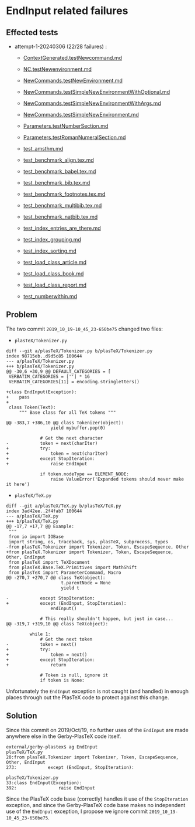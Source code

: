 # EndInput related failures

## Effected tests

- attempt-1-20240306 (22/28 failures) :
  - [ContextGenerated.testNewcommand.md](../attempt-1-20240306/ContextGenerated.testNewcommand.md)
  - [NC.testNewenvironment.md](../attempt-1-20240306/NC.testNewenvironment.md)
  - [NewCommands.testNewEnvironment.md](../attempt-1-20240306/NewCommands.testNewEnvironment.md)
  - [NewCommands.testSimpleNewEnvironmentWithOptional.md](../attempt-1-20240306/NewCommands.testSimpleNewEnvironmentWithOptional.md)
  - [NewCommands.testSimpleNewEnvironmentWithArgs.md](../attempt-1-20240306/NewCommands.testSimpleNewEnvironmentWithArgs.md)

  - [NewCommands.testSimpleNewEnvironment.md](../attempt-1-20240306/NewCommands.testSimpleNewEnvironment.md)
  - [Parameters.testNumberSection.md](../attempt-1-20240306/Parameters.testNumberSection.md)
  - [Parameters.testRomanNumeralSection.md](../attempt-1-20240306/Parameters.testRomanNumeralSection.md)
  - [test_amsthm.md](../attempt-1-20240306/test_amsthm.md)
  - [test_benchmark_align.tex.md](../attempt-1-20240306/test_benchmark_align.tex.md)

  - [test_benchmark_babel.tex.md](../attempt-1-20240306/test_benchmark_babel.tex.md)
  - [test_benchmark_bib.tex.md](../attempt-1-20240306/test_benchmark_bib.tex.md)
  - [test_benchmark_footnotes.tex.md](../attempt-1-20240306/test_benchmark_footnotes.tex.md)
  - [test_benchmark_multibib.tex.md](../attempt-1-20240306/test_benchmark_multibib.tex.md)
  - [test_benchmark_natbib.tex.md](../attempt-1-20240306/test_benchmark_natbib.tex.md)

  - [test_index_entries_are_there.md](../attempt-1-20240306/test_index_entries_are_there.md)
  - [test_index_grouping.md](../attempt-1-20240306/test_index_grouping.md)
  - [test_index_sorting.md](../attempt-1-20240306/test_index_sorting.md)
  - [test_load_class_article.md](../attempt-1-20240306/test_load_class_article.md)
  - [test_load_class_book.md](../attempt-1-20240306/test_load_class_book.md)

  - [test_load_class_report.md](../attempt-1-20240306/test_load_class_report.md)
  - [test_numberwithin.md](../attempt-1-20240306/test_numberwithin.md)


## Problem

The two commit `2019_10_19-10_45_23-650be75` changed two files:

- `plasTeX/Tokenizer.py`

```
diff --git a/plasTeX/Tokenizer.py b/plasTeX/Tokenizer.py
index 98715eb..d9d5c85 100644
--- a/plasTeX/Tokenizer.py
+++ b/plasTeX/Tokenizer.py
@@ -30,6 +30,9 @@ DEFAULT_CATEGORIES = [
 VERBATIM_CATEGORIES = [''] * 16
 VERBATIM_CATEGORIES[11] = encoding.stringletters()

+class EndInput(Exception):
+    pass
+
 class Token(Text):
     """ Base class for all TeX tokens """

@@ -383,7 +386,10 @@ class Tokenizer(object):
                 yield mybuffer.pop(0)

             # Get the next character
-            token = next(charIter)
+            try:
+                token = next(charIter)
+            except StopIteration:
+                raise EndInput

             if token.nodeType == ELEMENT_NODE:
                 raise ValueError('Expanded tokens should never make it here')
```

- `plasTeX/TeX.py`

```
diff --git a/plasTeX/TeX.py b/plasTeX/TeX.py
index 3ad42ee..2f4fab7 100644
--- a/plasTeX/TeX.py
+++ b/plasTeX/TeX.py
@@ -17,7 +17,7 @@ Example:
 """
 from io import IOBase
 import string, os, traceback, sys, plasTeX, subprocess, types
-from plasTeX.Tokenizer import Tokenizer, Token, EscapeSequence, Other
+from plasTeX.Tokenizer import Tokenizer, Token, EscapeSequence, Other, EndInput
 from plasTeX import TeXDocument
 from plasTeX.Base.TeX.Primitives import MathShift
 from plasTeX import ParameterCommand, Macro
@@ -270,7 +270,7 @@ class TeX(object):
                     t.parentNode = None
                     yield t

-            except StopIteration:
+            except (EndInput, StopIteration):
                 endInput()

             # This really shouldn't happen, but just in case...
@@ -319,7 +319,10 @@ class TeX(object):

         while 1:
             # Get the next token
-            token = next()
+            try:
+                token = next()
+            except StopIteration:
+                return

             # Token is null, ignore it
             if token is None:
```

Unfortunately the `EndInput` exception is not caught (and handled) in
enough places through out the PlasTeX code to protect against this change.

## Solution

Since this commit on 2019/Oct/19, no further uses of the `EndInput` are
made anywhere else in the Gerby-PlasTeX code itself.

```
external/gerby-plastex$ ag EndInput
plasTeX/TeX.py
20:from plasTeX.Tokenizer import Tokenizer, Token, EscapeSequence, Other, EndInput
273:            except (EndInput, StopIteration):

plasTeX/Tokenizer.py
33:class EndInput(Exception):
392:                raise EndInput

```

Since the PlasTeX code base (correctly) handles it use of the
`StopIteration` exception, and since the Gerby-PlasTeX code base makes no
independent use of the `EndInput` exception, I propose we ignore commit
`2019_10_19-10_45_23-650be75`.



